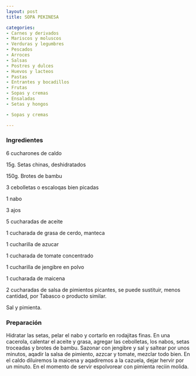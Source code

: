 ```yaml
---
layout: post
title: SOPA PEKINESA

categories:
- Carnes y derivados
- Mariscos y moluscos
- Verduras y legumbres
- Pescados
- Arroces
- Salsas
- Postres y dulces
- Huevos y lacteos
- Pastas
- Entrantes y bocadillos
- Frutas
- Sopas y cremas
- Ensaladas
- Setas y hongos

- Sopas y cremas

---
```

<h3>Ingredientes</h3>

6 cucharones de caldo

15g. Setas chinas, deshidratados

150g. Brotes de bambu

3 cebolletas o escaloqas bien picadas

1 nabo

3 ajos

5 cucharadas de aceite

1 cucharada de grasa de cerdo, manteca

1 cucharilla de azucar

1 cucharada de tomate concentrado

1 cucharilla de jengibre en polvo

1 cucharada de maicena

2 cucharadas de salsa de pimientos picantes, se puede sustituir, menos cantidad, por Tabasco o producto similar.

Sal y pimienta.

<h3>Preparación</h3>

Hidratar las setas, pelar el nabo y cortarlo en rodajitas finas. En una cacerola, calentar el aceite y grasa, agregar las cebolletas, los nabos, setas troceadas y brotes de bambu. Sazonar con jengibre y sal y saltear por unos minutos, aqadir la salsa de pimiento, azzcar y tomate, mezclar todo bien. En el caldo diluiremos la maicena y aqadiremos a la cazuela, dejar hervir por un minuto. En el momento de servir espolvorear con pimienta reciin molida.

